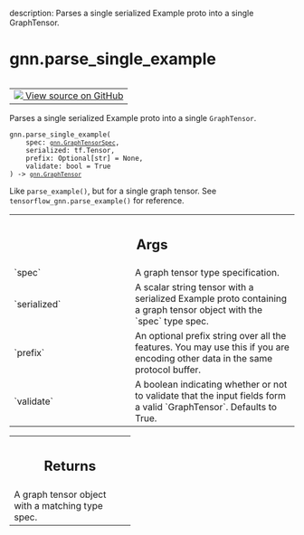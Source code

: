 description: Parses a single serialized Example proto into a single GraphTensor.

<div itemscope itemtype="http://developers.google.com/ReferenceObject">
<meta itemprop="name" content="gnn.parse_single_example" />
<meta itemprop="path" content="Stable" />
</div>

# gnn.parse_single_example

<!-- Insert buttons and diff -->

<table class="tfo-notebook-buttons tfo-api nocontent" align="left">
<td>
  <a target="_blank" href="https://github.com/tensorflow/gnn/tree/master/tensorflow_gnn/graph/graph_tensor_io.py#L86-L112">
    <img src="https://www.tensorflow.org/images/GitHub-Mark-32px.png" />
    View source on GitHub
  </a>
</td>
</table>

Parses a single serialized Example proto into a single `GraphTensor`.

<pre class="devsite-click-to-copy prettyprint lang-py tfo-signature-link">
<code>gnn.parse_single_example(
    spec: <a href="../gnn/GraphTensorSpec.md"><code>gnn.GraphTensorSpec</code></a>,
    serialized: tf.Tensor,
    prefix: Optional[str] = None,
    validate: bool = True
) -> <a href="../gnn/GraphTensor.md"><code>gnn.GraphTensor</code></a>
</code></pre>



<!-- Placeholder for "Used in" -->

Like `parse_example()`, but for a single graph tensor. See
`tensorflow_gnn.parse_example()` for reference.

<!-- Tabular view -->
 <table class="responsive fixed orange">
<colgroup><col width="214px"><col></colgroup>
<tr><th colspan="2"><h2 class="add-link">Args</h2></th></tr>

<tr>
<td>
`spec`
</td>
<td>
A graph tensor type specification.
</td>
</tr><tr>
<td>
`serialized`
</td>
<td>
A scalar string tensor with a serialized Example proto
containing a graph tensor object with the `spec` type spec.
</td>
</tr><tr>
<td>
`prefix`
</td>
<td>
An optional prefix string over all the features. You may use
this if you are encoding other data in the same protocol buffer.
</td>
</tr><tr>
<td>
`validate`
</td>
<td>
A boolean indicating whether or not to validate that the input
fields form a valid `GraphTensor`. Defaults to True.
</td>
</tr>
</table>

<!-- Tabular view -->
 <table class="responsive fixed orange">
<colgroup><col width="214px"><col></colgroup>
<tr><th colspan="2"><h2 class="add-link">Returns</h2></th></tr>
<tr class="alt">
<td colspan="2">
A graph tensor object with a matching type spec.
</td>
</tr>

</table>

